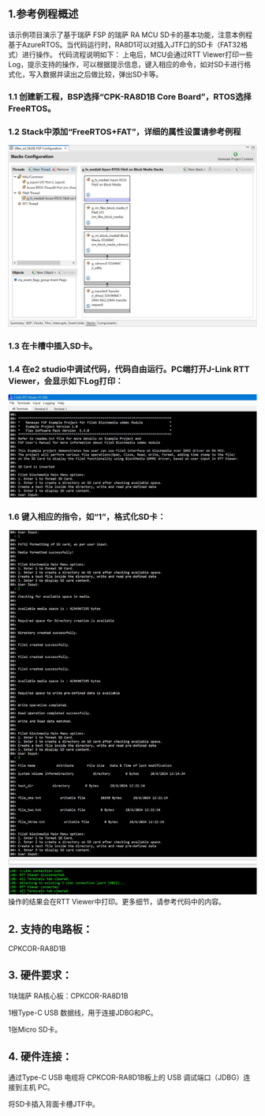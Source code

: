 ## 1.参考例程概述
该示例项目演示了基于瑞萨 FSP 的瑞萨 RA MCU SD卡的基本功能，注意本例程基于AzureRTOS。当代码运行时，RA8D1可以对插入JTF口的SD卡（FAT32格式）进行操作。
代码流程说明如下：
上电后，MCU会通过RTT Viewer打印一些Log，提示支持的操作，可以根据提示信息，键入相应的命令，如对SD卡进行格式化，写入数据并读出之后做比较，弹出SD卡等。

### 1.1 创建新工程，BSP选择“CPK-RA8D1B Core Board”，RTOS选择FreeRTOS。
### 1.2 Stack中添加“FreeRTOS+FAT”，详细的属性设置请参考例程
![alt text](images/Picture1-1.png)
### 1.3 在卡槽中插入SD卡。
### 1.4 在e2 studio中调试代码，代码自由运行。PC端打开J-Link RTT Viewer，会显示如下Log打印：
![alt text](images/Picture2-1.jpg)
### 1.6 键入相应的指令，如“1”，格式化SD卡：
![alt text](images/Picture3-1.png)
操作的结果会在RTT Viewer中打印。更多细节，请参考代码中的内容。

## 2. 支持的电路板：
CPKCOR-RA8D1B

## 3. 硬件要求：
1块瑞萨 RA核心板：CPKCOR-RA8D1B

1根Type-C USB 数据线，用于连接JDBG和PC。

1张Micro SD卡。

## 4. 硬件连接：
通过Type-C USB 电缆将 CPKCOR-RA8D1B板上的 USB 调试端口（JDBG）连接到主机 PC。

将SD卡插入背面卡槽JTF中。